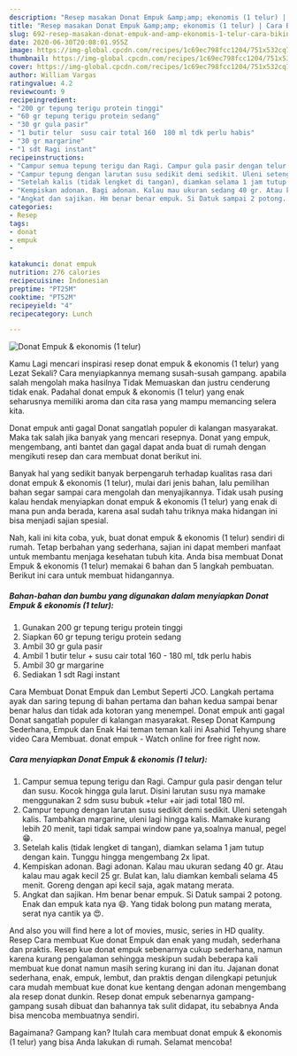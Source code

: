 ```yaml
---
description: "Resep masakan Donat Empuk &amp;amp; ekonomis (1 telur) | Cara Bikin Donat Empuk &amp;amp; ekonomis (1 telur) Yang Enak Dan Mudah"
title: "Resep masakan Donat Empuk &amp;amp; ekonomis (1 telur) | Cara Bikin Donat Empuk &amp;amp; ekonomis (1 telur) Yang Enak Dan Mudah"
slug: 692-resep-masakan-donat-empuk-and-amp-ekonomis-1-telur-cara-bikin-donat-empuk-and-amp-ekonomis-1-telur-yang-enak-dan-mudah
date: 2020-06-30T20:08:01.955Z
image: https://img-global.cpcdn.com/recipes/1c69ec798fcc1204/751x532cq70/donat-empuk-ekonomis-1-telur-foto-resep-utama.jpg
thumbnail: https://img-global.cpcdn.com/recipes/1c69ec798fcc1204/751x532cq70/donat-empuk-ekonomis-1-telur-foto-resep-utama.jpg
cover: https://img-global.cpcdn.com/recipes/1c69ec798fcc1204/751x532cq70/donat-empuk-ekonomis-1-telur-foto-resep-utama.jpg
author: William Vargas
ratingvalue: 4.2
reviewcount: 9
recipeingredient:
- "200 gr tepung terigu protein tinggi"
- "60 gr tepung terigu protein sedang"
- "30 gr gula pasir"
- "1 butir telur  susu cair total 160  180 ml tdk perlu habis"
- "30 gr margarine"
- "1 sdt Ragi instant"
recipeinstructions:
- "Campur semua tepung terigu dan Ragi. Campur gula pasir dengan telur dan susu. Kocok hingga gula larut. Disini larutan susu nya mamake menggunakan 2 sdm susu bubuk +telur +air jadi total 180 ml."
- "Campur tepung dengan larutan susu sedikit demi sedikit. Uleni setengah kalis. Tambahkan margarine, uleni lagi hingga kalis. Mamake kurang lebih 20 menit, tapi tidak sampai window pane ya,soalnya manual, pegel 😁."
- "Setelah kalis (tidak lengket di tangan), diamkan selama 1 jam tutup dengan kain. Tunggu hingga mengembang 2x lipat."
- "Kempiskan adonan. Bagi adonan. Kalau mau ukuran sedang 40 gr. Atau kalau mau agak kecil 25 gr. Bulat kan, lalu diamkan kembali selama 45 menit. Goreng dengan api kecil saja, agak matang merata."
- "Angkat dan sajikan. Hm benar benar empuk. Si Datuk sampai 2 potong. Enak dan empuk kata nya 😄. Yang tidak bolong pun matang merata, serat nya cantik ya 😍."
categories:
- Resep
tags:
- donat
- empuk
- 

katakunci: donat empuk  
nutrition: 276 calories
recipecuisine: Indonesian
preptime: "PT25M"
cooktime: "PT52M"
recipeyield: "4"
recipecategory: Lunch

---
```



![Donat Empuk &amp; ekonomis (1 telur)](https://img-global.cpcdn.com/recipes/1c69ec798fcc1204/751x532cq70/donat-empuk-ekonomis-1-telur-foto-resep-utama.jpg)

Kamu Lagi mencari inspirasi resep donat empuk &amp; ekonomis (1 telur) yang Lezat Sekali? Cara menyiapkannya memang susah-susah gampang. apabila salah mengolah maka hasilnya Tidak Memuaskan dan justru cenderung tidak enak. Padahal donat empuk &amp; ekonomis (1 telur) yang enak seharusnya memiliki aroma dan cita rasa yang mampu memancing selera kita.

Donat empuk anti gagal Donat sangatlah populer di kalangan masyarakat. Maka tak salah jika banyak yang mencari resepnya. Donat yang empuk, mengembang, anti bantet dan gagal dapat anda buat di rumah dengan mengikuti resep dan cara membuat donat berikut ini.

Banyak hal yang sedikit banyak berpengaruh terhadap kualitas rasa dari donat empuk &amp; ekonomis (1 telur), mulai dari jenis bahan, lalu pemilihan bahan segar sampai cara mengolah dan menyajikannya. Tidak usah pusing kalau hendak menyiapkan donat empuk &amp; ekonomis (1 telur) yang enak di mana pun anda berada, karena asal sudah tahu triknya maka hidangan ini bisa menjadi sajian spesial.


Nah, kali ini kita coba, yuk, buat donat empuk &amp; ekonomis (1 telur) sendiri di rumah. Tetap berbahan yang sederhana, sajian ini dapat memberi manfaat untuk membantu menjaga kesehatan tubuh kita. Anda bisa membuat Donat Empuk &amp; ekonomis (1 telur) memakai 6 bahan dan 5 langkah pembuatan. Berikut ini cara untuk membuat hidangannya.

<!--inarticleads1-->

##### Bahan-bahan dan bumbu yang digunakan dalam menyiapkan Donat Empuk &amp; ekonomis (1 telur):

1. Gunakan 200 gr tepung terigu protein tinggi
1. Siapkan 60 gr tepung terigu protein sedang
1. Ambil 30 gr gula pasir
1. Ambil 1 butir telur + susu cair total 160 - 180 ml, tdk perlu habis
1. Ambil 30 gr margarine
1. Sediakan 1 sdt Ragi instant


Cara Membuat Donat Empuk dan Lembut Seperti JCO. Langkah pertama ayak dan saring tepung di bahan pertama dan bahan kedua sampai benar benar halus dan tidak ada kotoran yang menempel. Donat empuk anti gagal Donat sangatlah populer di kalangan masyarakat. Resep Donat Kampung Sederhana, Empuk dan Enak Hai teman teman kali ini Asahid Tehyung share video Cara Membuat. donat empuk - Watch online for free right now. 

<!--inarticleads2-->

##### Cara menyiapkan Donat Empuk &amp; ekonomis (1 telur):

1. Campur semua tepung terigu dan Ragi. Campur gula pasir dengan telur dan susu. Kocok hingga gula larut. Disini larutan susu nya mamake menggunakan 2 sdm susu bubuk +telur +air jadi total 180 ml.
1. Campur tepung dengan larutan susu sedikit demi sedikit. Uleni setengah kalis. Tambahkan margarine, uleni lagi hingga kalis. Mamake kurang lebih 20 menit, tapi tidak sampai window pane ya,soalnya manual, pegel 😁.
1. Setelah kalis (tidak lengket di tangan), diamkan selama 1 jam tutup dengan kain. Tunggu hingga mengembang 2x lipat.
1. Kempiskan adonan. Bagi adonan. Kalau mau ukuran sedang 40 gr. Atau kalau mau agak kecil 25 gr. Bulat kan, lalu diamkan kembali selama 45 menit. Goreng dengan api kecil saja, agak matang merata.
1. Angkat dan sajikan. Hm benar benar empuk. Si Datuk sampai 2 potong. Enak dan empuk kata nya 😄. Yang tidak bolong pun matang merata, serat nya cantik ya 😍.


And also you will find here a lot of movies, music, series in HD quality. Resep Cara membuat Kue donat Empuk dan enak yang mudah, sederhana dan praktis. Resep kue donat empuk sebenarnya cukup sederhana, namun karena kurang pengalaman sehingga meskipun sudah beberapa kali membuat kue donat namun masih sering kurang ini dan itu. Jajanan donat sederhana, enak, empuk, lembut, dan praktis dengan dilengkapi petunjuk cara mudah membuat kue donat kue kentang dengan adonan mengembang ala resep donat dunkin. Resep donat empuk sebenarnya gampang-gampang susah dibuat dan bahannya tak sulit didapat, itu sebabnya Anda bisa mencoba membuatnya sendiri. 

Bagaimana? Gampang kan? Itulah cara membuat donat empuk &amp; ekonomis (1 telur) yang bisa Anda lakukan di rumah. Selamat mencoba!
